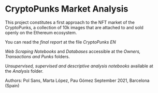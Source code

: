 # CryptoPunks Market Analysis

This project constitutes a first approach to the NFT market of the CryptoPunks, a collection of 10k images that are attached to and sold openly on the Ethereum ecosystem. 

You can read the _final report_ at the file _CryptoPunks EN_

_Web Scraping Notebooks_ and _Databases_ accessible at the _Owners, Transactions and Punks_ folders.

_Unsupervised, supervised and descriptive analysis notebooks_ available at the _Analysis_ folder.


Authors: Pol Sans, Marta López, Pau Gómez
September 2021, Barcelona (Spain)
